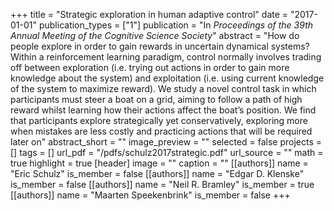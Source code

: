 +++
title = "Strategic exploration in human adaptive control"
date = "2017-01-01"
publication_types = ["1"]
publication = "In _Proceedings of the 39th Annual Meeting of the Cognitive Science Society_"
abstract = "How do people explore in order to gain rewards in uncertain dynamical systems? Within a reinforcement learning paradigm, control normally involves trading off between exploration (i.e. trying out actions in order to gain more knowledge about the system) and exploitation (i.e. using current knowledge of the system to maximize reward). We study a novel control task in which participants must steer a boat on a grid, aiming to follow a path of high reward whilst learning how their actions affect the boat’s position. We find that participants explore strategically yet conservatively, exploring more when mistakes are less costly and practicing actions that will be required later on"
abstract_short = ""
image_preview = ""
selected = false
projects = []
tags = []
url_pdf = "/pdfs/schulz2017strategic.pdf"
url_source = ""
math = true
highlight = true
[header]
image = ""
caption = ""
[[authors]]
	name = "Eric Schulz"
	is_member = false
[[authors]]
	name = "Edgar D. Klenske"
	is_member = false
[[authors]]
	name = "Neil R. Bramley"
	is_member = true
[[authors]]
	name = "Maarten Speekenbrink"
	is_member = false
+++
